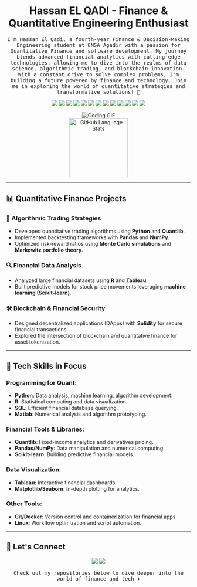 <h1 align="center">
  <b>Hassan EL QADI - Finance & Quantitative Engineering Enthusiast</b>
</h1>

<p align="center"><samp>
I'm Hassan El Qadi, a fourth-year Finance & Decision-Making Engineering student at ENSA Agadir with a passion for Quantitative Finance and software development. My journey blends advanced financial analytics with cutting-edge technologies, allowing me to dive into the realms of data science, algorithmic trading, and blockchain innovation. With a constant drive to solve complex problems, I'm building a future powered by finance and technology. Join me in exploring the world of quantitative strategies and transformative solutions! 🚀
</samp></p>

<p align="center">
  <!-- Tech Badges -->
  <img src="https://img.shields.io/badge/Python-3776AB?style=for-the-badge&logo=python&logoColor=white">
  <img src="https://img.shields.io/badge/R-276DC3?style=for-the-badge&logo=r&logoColor=white">
  <img src="https://img.shields.io/badge/SQL-336791?style=for-the-badge&logo=postgresql&logoColor=white">
  <img src="https://img.shields.io/badge/Tableau-E97627?style=for-the-badge&logo=tableau&logoColor=white">
  <img src="https://img.shields.io/badge/Matlab-0076A8?style=for-the-badge&logo=mathworks&logoColor=white">
  <img src="https://img.shields.io/badge/Quantlib-1C9AD6?style=for-the-badge&logoColor=white">
  <img src="https://img.shields.io/badge/NumPy-013243?style=for-the-badge&logo=numpy&logoColor=white">
  <img src="https://img.shields.io/badge/Pandas-150458?style=for-the-badge&logo=pandas&logoColor=white">
  <img src="https://img.shields.io/badge/Scikit--Learn-F7931E?style=for-the-badge&logo=scikit-learn&logoColor=white">
  <img src="https://img.shields.io/badge/Docker-2496ED?style=for-the-badge&logo=docker&logoColor=white">
  <img src="https://img.shields.io/badge/Git-E44C30?style=for-the-badge&logo=git&logoColor=white">
  <img src="https://img.shields.io/badge/Linux-FCC624?style=for-the-badge&logo=linux&logoColor=black">
  <img src="https://img.shields.io/badge/Jupyter-F37626?style=for-the-badge&logo=jupyter&logoColor=white">
</p>

<div align="center">
  <img src="https://media.giphy.com/media/Q2T7BXRiDFPJcPoA7Z/giphy.gif" alt="Coding GIF">
</div>

<div align="center">
  <!-- GitHub Stats -->
  <img src="https://github-readme-stats.vercel.app/api/top-langs?username=hassanelq&locale=en&hide_title=false&layout=compact&card_width=320&langs_count=8&hide_border=false&theme=dark" height="160" alt="GitHub Language Stats"  />
</div>

---

## 📊 Quantitative Finance Projects

### 🚀 Algorithmic Trading Strategies
- Developed quantitative trading algorithms using **Python** and **Quantlib**.
- Implemented backtesting frameworks with **Pandas** and **NumPy**.
- Optimized risk-reward ratios using **Monte Carlo simulations** and **Markowitz portfolio theory**.

### 🔍 Financial Data Analysis
- Analyzed large financial datasets using **R** and **Tableau**.
- Built predictive models for stock price movements leveraging **machine learning (Scikit-learn)**.

### 🛠️ Blockchain & Financial Security
- Designed decentralized applications (DApps) with **Solidity** for secure financial transactions.
- Explored the intersection of blockchain and quantitative finance for asset tokenization.

---

## 🔧 Tech Skills in Focus

### Programming for Quant:
- **Python**: Data analysis, machine learning, algorithm development.
- **R**: Statistical computing and data visualization.
- **SQL**: Efficient financial database querying.
- **Matlab**: Numerical analysis and algorithm prototyping.

### Financial Tools & Libraries:
- **Quantlib**: Fixed-income analytics and derivatives pricing.
- **Pandas/NumPy**: Data manipulation and numerical computing.
- **Scikit-learn**: Building predictive financial models.

### Data Visualization:
- **Tableau**: Interactive financial dashboards.
- **Matplotlib/Seaborn**: In-depth plotting for analytics.

### Other Tools:
- **Git/Docker**: Version control and containerization for financial apps.
- **Linux**: Workflow optimization and script automation.

---

## 🤝 Let's Connect
<p align="center">
  <a href="https://linkedin.com/in/el-qadi"><img src="https://img.shields.io/badge/LinkedIn-0077B5?style=for-the-badge&logo=linkedin&logoColor=white"/></a>
  <a href="mailto:hassanelqadi3@gmail.com"><img src="https://img.shields.io/badge/Email-D14836?style=for-the-badge&logo=gmail&logoColor=white"/></a>
</p>

<p align="center"><samp>
Check out my repositories below to dive deeper into the world of finance and tech ⬇️  
</samp></p>

